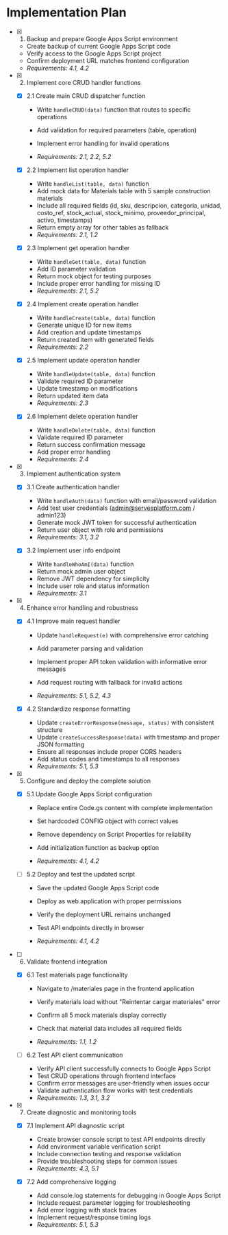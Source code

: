 # Implementation Plan

- [x] 1. Backup and prepare Google Apps Script environment

  - Create backup of current Google Apps Script code
  - Verify access to the Google Apps Script project
  - Confirm deployment URL matches frontend configuration
  - _Requirements: 4.1, 4.2_

- [x] 2. Implement core CRUD handler functions

  - [x] 2.1 Create main CRUD dispatcher function

    - Write `handleCRUD(data)` function that routes to specific operations

    - Add validation for required parameters (table, operation)
    - Implement error handling for invalid operations
    - _Requirements: 2.1, 2.2, 5.2_

  - [x] 2.2 Implement list operation handler

    - Write `handleList(table, data)` function
    - Add mock data for Materials table with 5 sample construction materials
    - Include all required fields (id, sku, descripcion, categoria, unidad, costo_ref, stock_actual, stock_minimo, proveedor_principal, activo, timestamps)
    - Return empty array for other tables as fallback
    - _Requirements: 2.1, 1.2_

  - [x] 2.3 Implement get operation handler

    - Write `handleGet(table, data)` function
    - Add ID parameter validation
    - Return mock object for testing purposes
    - Include proper error handling for missing ID
    - _Requirements: 2.1, 5.2_

  - [x] 2.4 Implement create operation handler

    - Write `handleCreate(table, data)` function
    - Generate unique ID for new items
    - Add creation and update timestamps
    - Return created item with generated fields
    - _Requirements: 2.2_

  - [x] 2.5 Implement update operation handler

    - Write `handleUpdate(table, data)` function
    - Validate required ID parameter
    - Update timestamp on modifications
    - Return updated item data
    - _Requirements: 2.3_

  - [x] 2.6 Implement delete operation handler

    - Write `handleDelete(table, data)` function
    - Validate required ID parameter
    - Return success confirmation message
    - Add proper error handling
    - _Requirements: 2.4_

- [x] 3. Implement authentication system

  - [x] 3.1 Create authentication handler

    - Write `handleAuth(data)` function with email/password validation
    - Add test user credentials (admin@servesplatform.com / admin123)
    - Generate mock JWT token for successful authentication
    - Return user object with role and permissions
    - _Requirements: 3.1, 3.2_

  - [x] 3.2 Implement user info endpoint

    - Write `handleWhoAmI(data)` function
    - Return mock admin user object
    - Remove JWT dependency for simplicity
    - Include user role and status information
    - _Requirements: 3.1_

- [x] 4. Enhance error handling and robustness


  - [x] 4.1 Improve main request handler

    - Update `handleRequest(e)` with comprehensive error catching
    - Add parameter parsing and validation

    - Implement proper API token validation with informative error messages
    - Add request routing with fallback for invalid actions
    - _Requirements: 5.1, 5.2, 4.3_

  - [x] 4.2 Standardize response formatting

    - Update `createErrorResponse(message, status)` with consistent structure
    - Update `createSuccessResponse(data)` with timestamp and proper JSON formatting
    - Ensure all responses include proper CORS headers
    - Add status codes and timestamps to all responses
    - _Requirements: 5.1, 5.3_

- [x] 5. Configure and deploy the complete solution




  - [x] 5.1 Update Google Apps Script configuration



    - Replace entire Code.gs content with complete implementation
    - Set hardcoded CONFIG object with correct values

    - Remove dependency on Script Properties for reliability
    - Add initialization function as backup option
    - _Requirements: 4.1, 4.2_



  - [ ] 5.2 Deploy and test the updated script
    - Save the updated Google Apps Script code
    - Deploy as web application with proper permissions



    - Verify the deployment URL remains unchanged


    - Test API endpoints directly in browser
    - _Requirements: 4.1, 4.2_

- [ ] 6. Validate frontend integration

  - [x] 6.1 Test materials page functionality



    - Navigate to /materiales page in the frontend application
    - Verify materials load without "Reintentar cargar materiales" error

    - Confirm all 5 mock materials display correctly

    - Check that material data includes all required fields
    - _Requirements: 1.1, 1.2_

  - [ ] 6.2 Test API client communication
    - Verify API client successfully connects to Google Apps Script
    - Test CRUD operations through frontend interface
    - Confirm error messages are user-friendly when issues occur
    - Validate authentication flow works with test credentials
    - _Requirements: 1.3, 3.1, 3.2_

- [x] 7. Create diagnostic and monitoring tools



  - [x] 7.1 Implement API diagnostic script


    - Create browser console script to test API endpoints directly
    - Add environment variable verification script
    - Include connection testing and response validation
    - Provide troubleshooting steps for common issues
    - _Requirements: 4.3, 5.1_

  - [x] 7.2 Add comprehensive logging


    - Add console.log statements for debugging in Google Apps Script
    - Include request parameter logging for troubleshooting
    - Add error logging with stack traces
    - Implement request/response timing logs
    - _Requirements: 5.1, 5.3_
